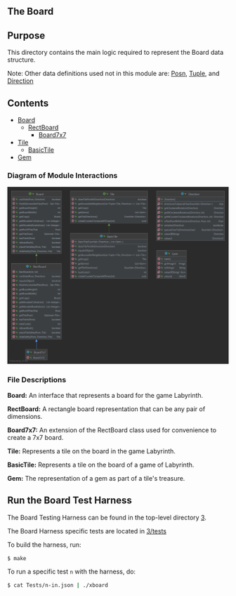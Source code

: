The Board
---

## Purpose

This directory contains the main logic required to represent the Board data structure.

Note: Other data definitions used not in this module are: [Posn](../../util/Posn.java),
[Tuple](../../util/Tuple.java), and [Direction](../../util/Direction.java)

## Contents

- [Board](Board.java)
    - [RectBoard](RectBoard.java)
        - [Board7x7](Board7x7.java)
- [Tile](Tile.java)
    - [BasicTile](BasicTile.java)
- [Gem](Gem.java)

### Diagram of Module Interactions
![](../../../../../../README_resources/board.png)

### File Descriptions

**Board:** An interface that represents a board for the game Labyrinth.

**RectBoard:** A rectangle board representation that can be any pair of dimensions.

**Board7x7:** An extension of the RectBoard class used for convenience to create a 7x7 board.

**Tile:** Represents a tile on the board in the game Labyrinth.

**BasicTile:** Represents a tile on the board of a game of Labyrinth.

**Gem:** The representation of a gem as part of a tile's treasure.

## Run the Board Test Harness

The Board Testing Harness can be found in the top-level directory [3](../../../../../../3).

The Board Harness specific tests are located in [3/tests](../../../../../../3/Tests)

To build the harness, run:
```sh
$ make
```

To run a specific test `n` with the harness, do:
```sh
$ cat Tests/n-in.json | ./xboard
```
